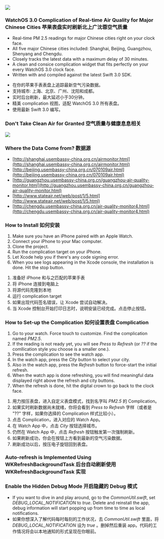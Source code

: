 ![][demo]

### WatchOS 3.0 Complication of Real-time Air Quality for Major Chinese Cities 苹果表盘实时刷新北上广沈蓉空气质量
* Real-time PM 2.5 readings for major Chinese cities right on your clock face.
* All five major Chinese cities included: Shanghai, Beijing, Guangzhou, Shenyang and Chengdu.
* Closely tracks the latest data with a maximum delay of 30 minutes.
* A clean and consice complication widget that fits perfectly on your every WatchOS 3.0 clock face.
* Written with and compiled against the latest Swift 3.0 SDK.

[]()

* 在你的苹果手表表盘上追踪最新空气污染数据。
* 支持城市: 上海、北京、广州、沈阳和成都。
* 实时后台刷新，最大延迟小于30分钟。
* 精美 complication 视图，适配 WatchOS 3.0 所有表盘。
* 使用最新 Swift 3.0 编写。

### Don't Take Clean Air for Granted 空气质量与健康息息相关

![][beijing_aqi]

### Where the Data Come from? 数据源
* [http://shanghai.usembassy-china.org.cn/airmonitor.html](http://shanghai.usembassy-china.org.cn/airmonitor.html)
* [http://beijing.usembassy-china.org.cn/070109air.html](http://beijing.usembassy-china.org.cn/070109air.html)
* [http://guangzhou.usembassy-china.org.cn/guangzhou-air-quality-monitor.html](http://guangzhou.usembassy-china.org.cn/guangzhou-air-quality-monitor.html)
* [http://www.stateair.net/web/post/1/5.html](http://www.stateair.net/web/post/1/5.html)
* [http://chengdu.usembassy-china.org.cn/air-quality-monitor4.html](http://chengdu.usembassy-china.org.cn/air-quality-monitor4.html)

### How to Install 如何安装
1. Make sure you have an iPhone paired with an Apple Watch.
2. Connect your iPhone to your Mac computer.
3. Clone the project.
4. Run the complication target on your iPhone.
5. Let Xcode help you if there's any code signing error.
6. When you see logs appearing in the Xcode console, the installation is done. Hit the stop button.

[]()

1. 准备好 iPhone 和与之匹配的苹果手表
2. 将 iPhone 连接到电脑上
3. 将源代码克隆到本地
4. 运行 complication target
5. 如果出现代码签名错误，让 Xcode 尝试自动解决。
6. 当 Xcode 控制台开始打印日志时，说明安装已经完成。点击停止按钮。


### How to Set-up the Complication 如何设置表盘 Complication
1. Go to your watch. Force touch to customize. Find the complication named *PM2.5*.
2. If the reading is not ready yet, you will see *Press to Refresh* (or *??* if the comllication style you choose is a smaller one.). 
3. Press the complication to see the watch app.
4. In the watch app, press the *City* button to select your city.
5. Also in the watch app, press the *Refresh* button to force-start the initial refresh. 
6. When the watch app is done refreshing, you will find meaningful data displayed right above the refresh and city buttons.
7. When the refresh is done, hit the digital crown to go back to the clock face.

[]()

1. 用力按压表盘，进入自定义表盘模式，找到名字叫 *PM2.5* 的 Complication。
2. 如果实时刷新数据尚未就绪，你将会看到 *Press to Refresh* 字样（或者是 "??" 字样，如果你选择的 Complication 样式比较小）。
3. 点击 Complication，进入对应的 Watch App。
4. 在 Watch App 中，点击 *City* 按钮选择城市。
5. 仍然在 Watch App 中，点击 *Refresh* 按钮触发第一次强制刷新。
6. 如果刷新成功，你会在按钮上方看到最新的空气污染数据。
7. 刷新成功以后，按压电子旋钮回到表盘。

### Auto-refresh is Implemented Using WKRefreshBackgroundTask 后台自动刷新使用 WKRefreshBackgroundTask 实现

### Enable the Hidden Debug Mode 开启隐藏的 Debug 模式
* If you want to dive in and play around, go to the *CommonUtil.swift*, set *DEBUG_LOCAL_NOTIFICATION* to *true*. Delete and reinstall the app, debug information will start popping up from time to time as local notifications.
* 如果你想深入了解代码每时每刻的工作状况，去 *CommonUtil.swift* 里面，将 *DEBUG_LOCAL_NOTIFICATION* 设为 *true* 。删掉然后重装 app。代码的工作情况将会以本地通知的形式呈现在你眼前。



[beijing_aqi]: https://raw.githubusercontent.com/diwu/ui-markdown-store/master/aqi_3.jpg
[demo]: https://github.com/diwu/ui-markdown-store/blob/master/watch_demo_4.jpg?raw=true
[source]: http://www.stateair.net/web/post/1/4.html